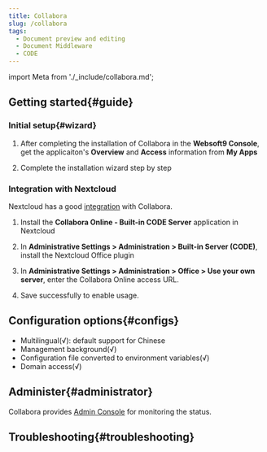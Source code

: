 ```yaml
---
title: Collabora
slug: /collabora
tags:
  - Document preview and editing
  - Document Middleware
  - CODE
---
```


import Meta from './_include/collabora.md';

<Meta name="meta" />

## Getting started{#guide}

### Initial setup{#wizard}

1. After completing the installation of Collabora in the **Websoft9 Console**, get the applicaiton's **Overview** and **Access** information from **My Apps**  

2. Complete the installation wizard step by step

### Integration with Nextcloud 

Nextcloud has a good [integration](https://www.collaboraoffice.com/code/quick-tryout-nextcloud-docker/) with Collabora.

1. Install the **Collabora Online - Built-in CODE Server** application in Nextcloud

2. In **Administrative Settings > Administration > Built-in Server (CODE)**, install the Nextcloud Office plugin

3. In **Administrative Settings > Administration >  Office > Use your own server**, enter the Collabora Online access URL.

4. Save successfully to enable usage.

## Configuration options{#configs}

- Multilingual(√): default support for Chinese
- Management background(√)
- Configuration file converted to environment variables(√)
- Domain access(√)

## Administer{#administrator}

Collabora provides [Admin Console](https://sdk.collaboraonline.com/docs/installation/Configuration.html#admin-console) for monitoring the status.

## Troubleshooting{#troubleshooting}
